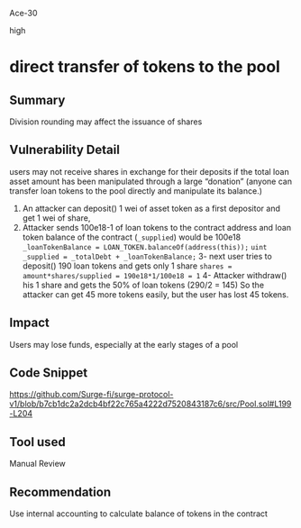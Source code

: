 Ace-30

high

# direct transfer of tokens to the pool

## Summary
Division rounding may affect the issuance of shares

## Vulnerability Detail
users may not receive shares in exchange for their deposits if the total loan asset amount has been manipulated through a large “donation” (anyone can transfer loan tokens to the pool directly and manipulate its balance.)

1. An attacker can deposit() 1 wei of asset token as a first depositor and get 1 wei of share,
2. Attacker sends 100e18-1 of loan tokens to the contract address and  loan token balance of the contract (`_supplied`) would be 100e18
`_loanTokenBalance = LOAN_TOKEN.balanceOf(address(this));`
`uint _supplied = _totalDebt + _loanTokenBalance;`
3- next user tries to deposit() 190 loan tokens and gets only 1 share
`shares = amount*shares/supplied = 190e18*1/100e18 = 1`
4- Attacker withdraw() his 1 share and gets the 50% of loan tokens (290/2 = 145)
So the attacker can get 45 more tokens easily, but the user has lost 45 tokens.

## Impact
Users may lose funds, especially at the early stages of a pool

## Code Snippet
https://github.com/Surge-fi/surge-protocol-v1/blob/b7cb1dc2a2dcb4bf22c765a4222d7520843187c6/src/Pool.sol#L199-L204

## Tool used
Manual Review

## Recommendation
Use internal accounting to calculate balance of tokens in the contract